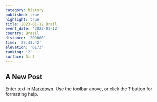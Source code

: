 ```yaml
---
category: history
published: true
highlight: true
title: 2023-01-12_Brail
event_date: '2023-01-12'
country: Brazil
distance: '209000'
time: '27:41:42'
elevation: '6173'
ranking: '2'
surface: Dirt
---
```

## A New Post

Enter text in [Markdown](http://daringfireball.net/projects/markdown/). Use the toolbar above, or click the **?** button for formatting help.
